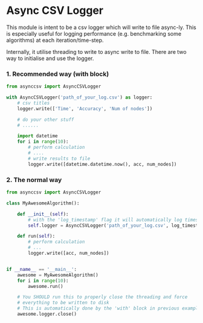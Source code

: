 # Async CSV Logger

This module is intent to be a csv logger which will write to file async-ly.
This is especially useful for logging performance (e.g. benchmarking some algorithms) at each iteration/time-step.

Internally, it utilise threading to write to async write to file.
There are two way to initialise and use the logger.


### 1. Recommended way (with block)

```python
from asynccsv import AsyncCSVLogger

with AsyncCSVLogger('path_of_your_log.csv') as logger:
    # csv titles
    logger.write(['Time', 'Accuracy', 'Num of nodes'])

    # do your other stuff
    # ......

    import datetime
    for i in range(10):
        # perform calculation
        # ....
        # write results to file
        logger.write([datetime.datetime.now(), acc, num_nodes])
```


### 2. The normal way

```python
from asynccsv import AsyncCSVLogger

class MyAwesomeAlgorithm():

    def __init__(self):
        # with the 'log_timestamp' flag it will automatically log timestamp
        self.logger = AsyncCSVLogger('path_of_your_log.csv', log_timestamp=True)

    def run(self):
        # perform calculation
        # ...
        logger.write([acc, num_nodes])


if __name__ == '__main__':
    awesome = MyAwesomeAlgorithm()
    for i in range(10):
        awesome.run()

    # You SHOULD run this to properly close the threading and force
    # everything to be written to disk
    # This is automatically done by the 'with' block in previous example
    awesome.logger.close()
```
